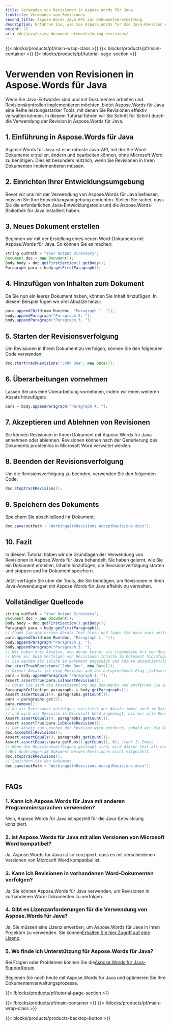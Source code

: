 ```yaml
---
title: Verwenden von Revisionen in Aspose.Words für Java
linktitle: Verwenden von Revisionen
second_title: Aspose.Words Java-API zur Dokumentverarbeitung
description: Erfahren Sie, wie Sie Aspose.Words für die Java-Revision effizient nutzen. Schritt-für-Schritt-Anleitung für Entwickler. Optimieren Sie Ihr Dokumentenmanagement.
weight: 22
url: /de/java/using-document-elements/using-revisions/
---
```


{{< blocks/products/pf/main-wrap-class >}}
{{< blocks/products/pf/main-container >}}
{{< blocks/products/pf/tutorial-page-section >}}

# Verwenden von Revisionen in Aspose.Words für Java


Wenn Sie Java-Entwickler sind und mit Dokumenten arbeiten und Revisionskontrollen implementieren möchten, bietet Aspose.Words für Java eine Reihe leistungsstarker Tools, mit denen Sie Revisionen effektiv verwalten können. In diesem Tutorial führen wir Sie Schritt für Schritt durch die Verwendung der Revision in Aspose.Words für Java. 

## 1. Einführung in Aspose.Words für Java

Aspose.Words für Java ist eine robuste Java-API, mit der Sie Word-Dokumente erstellen, ändern und bearbeiten können, ohne Microsoft Word zu benötigen. Dies ist besonders nützlich, wenn Sie Revisionen in Ihren Dokumenten implementieren müssen.

## 2. Einrichten Ihrer Entwicklungsumgebung

Bevor wir uns mit der Verwendung von Aspose.Words für Java befassen, müssen Sie Ihre Entwicklungsumgebung einrichten. Stellen Sie sicher, dass Sie die erforderlichen Java-Entwicklungstools und die Aspose.Words-Bibliothek für Java installiert haben.

## 3. Neues Dokument erstellen

Beginnen wir mit der Erstellung eines neuen Word-Dokuments mit Aspose.Words für Java. So können Sie es machen:

```java
string outPath = "Your Output Directory";
Document doc = new Document();
Body body = doc.getFirstSection().getBody();
Paragraph para = body.getFirstParagraph();
```

## 4. Hinzufügen von Inhalten zum Dokument

Da Sie nun ein leeres Dokument haben, können Sie Inhalt hinzufügen. In diesem Beispiel fügen wir drei Absätze hinzu:

```java
para.appendChild(new Run(doc, "Paragraph 1. "));
body.appendParagraph("Paragraph 2. ");
body.appendParagraph("Paragraph 3. ");
```

## 5. Starten der Revisionsverfolgung

Um Revisionen in Ihrem Dokument zu verfolgen, können Sie den folgenden Code verwenden:

```java
doc.startTrackRevisions("John Doe", new Date());
```

## 6. Überarbeitungen vornehmen

Lassen Sie uns eine Überarbeitung vornehmen, indem wir einen weiteren Absatz hinzufügen:

```java
para = body.appendParagraph("Paragraph 4. ");
```

## 7. Akzeptieren und Ablehnen von Revisionen

Sie können Revisionen in Ihrem Dokument mit Aspose.Words für Java annehmen oder ablehnen. Revisionen können nach der Generierung des Dokuments problemlos in Microsoft Word verwaltet werden.

## 8. Beenden der Revisionsverfolgung

Um die Revisionsverfolgung zu beenden, verwenden Sie den folgenden Code:

```java
doc.stopTrackRevisions();
```

## 9. Speichern des Dokuments

Speichern Sie abschließend Ihr Dokument:

```java
doc.save(outPath + "WorkingWithRevisions.AcceptRevisions.docx");
```

## 10. Fazit

In diesem Tutorial haben wir die Grundlagen der Verwendung von Revisionen in Aspose.Words für Java behandelt. Sie haben gelernt, wie Sie ein Dokument erstellen, Inhalte hinzufügen, die Revisionsverfolgung starten und stoppen und Ihr Dokument speichern.

Jetzt verfügen Sie über die Tools, die Sie benötigen, um Revisionen in Ihren Java-Anwendungen mit Aspose.Words für Java effektiv zu verwalten.

## Vollständiger Quellcode
```java
string outPath = "Your Output Directory";
Document doc = new Document();
Body body = doc.getFirstSection().getBody();
Paragraph para = body.getFirstParagraph();
// Fügen Sie dem ersten Absatz Text hinzu und fügen Sie dann zwei weitere Absätze hinzu.
para.appendChild(new Run(doc, "Paragraph 1. "));
body.appendParagraph("Paragraph 2. ");
body.appendParagraph("Paragraph 3. ");
// Wir haben drei Absätze, von denen keiner als irgendeine Art von Revision registriert ist
// Wenn wir beim Verfolgen von Revisionen Inhalte im Dokument hinzufügen/entfernen,
// Sie werden als solche im Dokument angezeigt und können akzeptiert/abgelehnt werden.
doc.startTrackRevisions("John Doe", new Date());
// Dieser Absatz ist eine Revision und das entsprechende Flag „IsInsertRevision“ ist gesetzt.
para = body.appendParagraph("Paragraph 4. ");
Assert.assertTrue(para.isInsertRevision());
// Holen Sie sich die Absatzsammlung des Dokuments und entfernen Sie einen Absatz.
ParagraphCollection paragraphs = body.getParagraphs();
Assert.assertEquals(4, paragraphs.getCount());
para = paragraphs.get(2);
para.remove();
// Da wir Revisionen verfolgen, existiert der Absatz immer noch im Dokument und hat die Option "IsDeleteRevision"
// und wird als Revision in Microsoft Word angezeigt, bis wir alle Revisionen akzeptieren oder ablehnen.
Assert.assertEquals(4, paragraphs.getCount());
Assert.assertTrue(para.isDeleteRevision());
// Der Absatz zum Löschen der Revision wird entfernt, sobald wir die Änderungen akzeptieren.
doc.acceptAllRevisions();
Assert.assertEquals(3, paragraphs.getCount());
Assert.assertEquals(para.getRuns().getCount(), 0); //war Is.Empty
// Wenn die Revisionsverfolgung gestoppt wird, wird dieser Text als normaler Text angezeigt.
//Bei Änderungen am Dokument werden Revisionen nicht mitgezählt.
doc.stopTrackRevisions();
// Speichern Sie das Dokument.
doc.save(outPath + "WorkingWithRevisions.AcceptRevisions.docx");
  
```

## FAQs

### 1. Kann ich Aspose.Words für Java mit anderen Programmiersprachen verwenden?

Nein, Aspose.Words für Java ist speziell für die Java-Entwicklung konzipiert.

### 2. Ist Aspose.Words für Java mit allen Versionen von Microsoft Word kompatibel?

Ja, Aspose.Words für Java ist so konzipiert, dass es mit verschiedenen Versionen von Microsoft Word kompatibel ist.

### 3. Kann ich Revisionen in vorhandenen Word-Dokumenten verfolgen?

Ja, Sie können Aspose.Words für Java verwenden, um Revisionen in vorhandenen Word-Dokumenten zu verfolgen.

### 4. Gibt es Lizenzanforderungen für die Verwendung von Aspose.Words für Java?

 Ja, Sie müssen eine Lizenz erwerben, um Aspose.Words für Java in Ihren Projekten zu verwenden. Sie können[Erhalten Sie hier Zugriff auf eine Lizenz](https://purchase.aspose.com/buy).

### 5. Wo finde ich Unterstützung für Aspose.Words für Java?

 Bei Fragen oder Problemen können Sie die[Aspose.Words für Java-Supportforum](https://forum.aspose.com/).

Beginnen Sie noch heute mit Aspose.Words für Java und optimieren Sie Ihre Dokumentenverwaltungsprozesse.

{{< /blocks/products/pf/tutorial-page-section >}}

{{< /blocks/products/pf/main-container >}}
{{< /blocks/products/pf/main-wrap-class >}}

{{< blocks/products/products-backtop-button >}}
